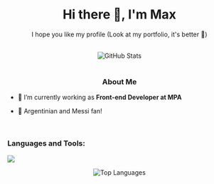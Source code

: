 <h1 align="center">Hi there 👋, I'm Max</h1>
<p align="center">I hope you like my profile (Look at my portfolio, it's better 🥴)</p>
<br>
<div align="center">
  <img align="center" src="https://github-readme-stats.vercel.app/api?username=MaxiCarrillo&show_icons=true&theme=tokyonight" alt="GitHub Stats"> 
</div>
<br>
<h3 align="center"><bold>About Me</bold></h3>

- 💼 I’m currently working as **Front-end Developer at MPA**

- 🧉 Argentinian and Messi fan!
  
<br>
<h3 align="left">Languages and Tools:</h3>
<p align="left">
  <a href="https://skillicons.dev">
    <img src="https://skillicons.dev/icons?i=react,next,angular,redux,javascript,typescript,java,spring,maven,nodejs,express,docker,aws,vercel,git,githubactions,grafana,python,django,flask,cs,cpp,codepen,tailwind,bootstrap,css,html,figma,ai,photoshop,mysql,mongodb,postgres" />
  </a>
</p>
<div align="center">
    <img src="https://github-readme-stats.vercel.app/api/top-langs/?username=MaxiCarrillo&theme=tokyonight" alt="Top Languages">
</div>
